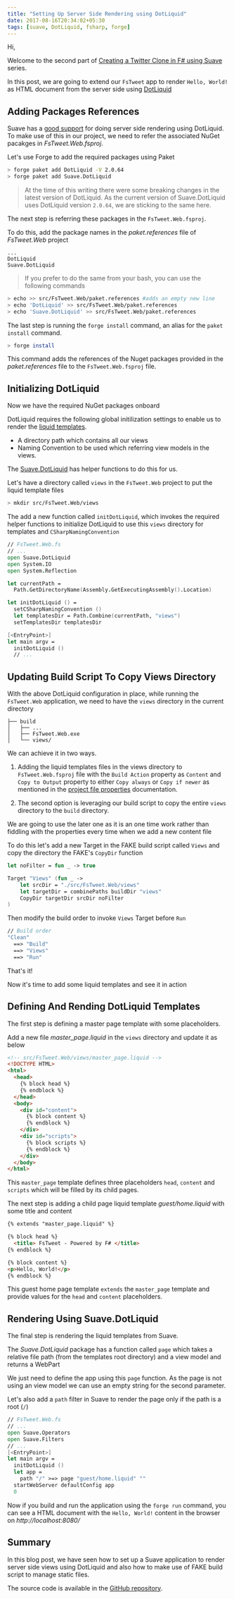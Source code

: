 ```yaml
---
title: "Setting Up Server Side Rendering using DotLiquid"
date: 2017-08-16T20:34:02+05:30
tags: [suave, DotLiquid, fsharp, forge]
---
```


Hi,

Welcome to the second part of [Creating a Twitter Clone in F# using Suave](TODO) series. 

In this post, we are going to extend our `FsTweet` app to render `Hello, World!` as HTML document from the server side using [DotLiquid](http://dotliquidmarkup.org/)

## Adding Packages References

Suave has a [good support](https://suave.io/dotliquid.html) for doing server side rendering using DotLiquid. To make use of this in our project, we need to refer the associated NuGet pacakges in *FsTweet.Web.fsproj*.

Let's use Forge to add the required packages using Paket

```bash
> forge paket add DotLiquid -V 2.0.64
> forge paket add Suave.DotLiquid
```

> At the time of this writing there were some breaking changes in the latest version of DotLiquid. As the current version of Suave.DotLiquid uses DotLiquid version `2.0.64`, we are sticking to the same here. 

The next step is referring these packages in the `FsTweet.Web.fsproj`.

To do this, add the package names in the *paket.references* file of *FsTweet.Web* project

```
...
DotLiquid
Suave.DotLiquid
```

> If you prefer to do the same from your bash, you can use the following commands
  ```bash
  > echo >> src/FsTweet.Web/paket.references #adds an empty new line
  > echo 'DotLiquid' >> src/FsTweet.Web/paket.references
  > echo 'Suave.DotLiquid' >> src/FsTweet.Web/paket.references
  ```
The last step is running the `forge install` command, an alias for the `paket install` command.

```bash
> forge install
```

This command adds the references of the Nuget packages provided in the *paket.references* file to the `FsTweet.Web.fsproj` file.

## Initializing DotLiquid

Now we have the required NuGet packages onboard

DotLiquid requires the following global initilization settings to enable us to render the [liquid templates](https://shopify.github.io/liquid/).

* A directory path which contains all our views 
* Naming Convention to be used which referring view models in the views. 

The [Suave.DotLiquid](https://www.nuget.org/packages/Suave.DotLiquid/) has helper functions to do this for us.

Let's have a directory called `views` in the `FsTweet.Web` project to put the liquid template files

```bash
> mkdir src/FsTweet.Web/views
```

The add a new function called `initDotLiquid`, which invokes the required helper functions to initialize DotLiquid to use this `views` directory for templates and `CSharpNamingConvention`

```fsharp
// FsTweet.Web.fs
// ...
open Suave.DotLiquid
open System.IO
open System.Reflection

let currentPath =
  Path.GetDirectoryName(Assembly.GetExecutingAssembly().Location)

let initDotLiquid () =
  setCSharpNamingConvention ()
  let templatesDir = Path.Combine(currentPath, "views")
  setTemplatesDir templatesDir

[<EntryPoint>]
let main argv =
  initDotLiquid ()
  // ...
```

## Updating Build Script To Copy Views Directory

With the above DotLiquid configuration in place, while running the `FsTweet.Web` application, we need to have the `views` directory in the current directory

```
├── build
│   ├── ...
│   ├── FsTweet.Web.exe
│   └── views/
``` 

We can achieve it in two ways.

1. Adding the liquid templates files in the views directory to `FsTweet.Web.fsproj` file with the `Build Action` property as `Content` and `Copy to Output` property to either `Copy always` or `Copy if newer` as mentioned in the [project file properties](https://msdn.microsoft.com/en-us/library/0c6xyb66(v=vs.100).aspx) documentation. 

2. The second option is leveraging our build script to copy the entire `views` directory to the `build` directory.

We are going to use the later one as it is an one time work rather than fiddling with the properties every time when we add a new content file

To do this let's add a new Target in the FAKE build script called `Views` and copy the directory the FAKE's `CopyDir` function

```fsharp
let noFilter = fun _ -> true

Target "Views" (fun _ ->
    let srcDir = "./src/FsTweet.Web/views"
    let targetDir = combinePaths buildDir "views"
    CopyDir targetDir srcDir noFilter
)
```

Then modify the build order to invoke `Views` Target before `Run`

```fsharp
// Build order
"Clean"
  ==> "Build"
  ==> "Views"
  ==> "Run"
```

That's it!

Now it's time to add some liquid templates and see it in action


## Defining And Rending DotLiquid Templates

The first step is defining a master page template with some placeholders.

Add a new file *master_page.liquid* in the `views` directory and update it as below

```html
<!-- src/FsTweet.Web/views/master_page.liquid -->
<!DOCTYPE HTML>
<html>
  <head>
    {% block head %}
    {% endblock %}
  </head>
  <body>
    <div id="content">
      {% block content %}
      {% endblock %}
    </div>
    <div id="scripts">
      {% block scripts %}
      {% endblock %}
    </div>		
  </body>
</html>
```

This `master_page` template defines three placeholders `head`, `content` and `scripts` which will be filled by its child pages.

The next step is adding a child page liquid template *guest/home.liquid* with some title and content

```html
{% extends "master_page.liquid" %}

{% block head %}
  <title> FsTweet - Powered by F# </title>
{% endblock %}

{% block content %}
<p>Hello, World!</p>
{% endblock %}
```

This guest home page template `extends` the `master_page` template and provide values for the `head` and `content` placeholders.

## Rendering Using Suave.DotLiquid

The final step is rendering the liquid templates from Suave.

The *Suave.DotLiquid* package has a function called `page` which takes a relative file path (from the templates root directory) and a view model and returns a WebPart

We just need to define the app using this `page` function. As the page is not using an view model we can use an empty string for the second parameter.

Let's also add a `path` filter in Suave to render the page only if the path is a root (`/`)

```fsharp
// FsTweet.Web.fs
// ...
open Suave.Operators
open Suave.Filters
// ...
[<EntryPoint>]
let main argv =
  initDotLiquid ()  
  let app = 
    path "/" >=> page "guest/home.liquid" ""
  startWebServer defaultConfig app
  0
```

Now if you build and run the application using the `forge run` command, you can see a HTML document with the `Hello, World!` content in the browser on *http://localhost:8080/*

## Summary

In this blog post, we have seen how to set up a Suave application to render server side views using DotLiquid and also how to make use of FAKE build script to manage static files. 

The source code is available in the [GitHub repository](https://github.com/demystifyfp/FsTweet/tree/v0.1). 